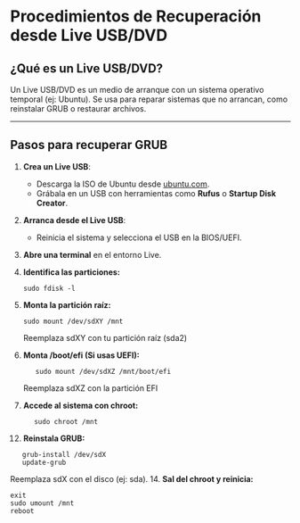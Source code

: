 # Procedimientos de Recuperación desde Live USB/DVD

## ¿Qué es un Live USB/DVD?
Un Live USB/DVD es un medio de arranque con un sistema operativo temporal (ej: Ubuntu). Se usa para reparar sistemas que no arrancan, como reinstalar GRUB o restaurar archivos.

---

## Pasos para recuperar GRUB

1. **Crea un Live USB**:
   - Descarga la ISO de Ubuntu desde [ubuntu.com](https://ubuntu.com/download).
   - Grábala en un USB con herramientas como **Rufus** o **Startup Disk Creator**.

2. **Arranca desde el Live USB**:
   - Reinicia el sistema y selecciona el USB en la BIOS/UEFI.

3. **Abre una terminal** en el entorno Live.

4. **Identifica las particiones:**
   ```
   sudo fdisk -l
   ```
6. **Monta la partición raíz:**
   ```
   sudo mount /dev/sdXY /mnt
   ```
   Reemplaza sdXY con tu partición raíz (sda2)
8. **Monta /boot/efi (Si usas UEFI):**
   ```
      sudo mount /dev/sdXZ /mnt/boot/efi
   ```
   Reemplaza sdXZ con la partición EFI
10. **Accede al sistema con chroot:**
```
      sudo chroot /mnt
```
12. **Reinstala GRUB:**
```
   grub-install /dev/sdX
   update-grub
```
Reemplaza sdX con el disco (ej: sda).
14. **Sal del chroot y reinicia:**
   ```
   exit
   sudo umount /mnt
   reboot
```
